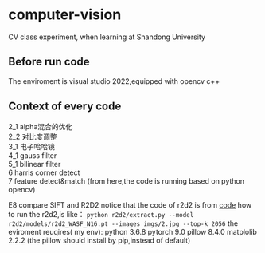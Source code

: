 # computer-vision  
CV class experiment, when learning at Shandong University   

## Before run code       
The enviroment is visual studio 2022,equipped with opencv c++     

## Context of every code   
2_1  alpha混合的优化   
2_2  对比度调整   
3_1  电子哈哈镜   
4_1  gauss filter  
5_1  bilinear filter  
6    harris corner detect  
7    feature detect&match  (from here,the code is running based on python opencv)

E8 compare SIFT and R2D2
  notice that the code of r2d2 is from [code](http://github.com/naver.r2d2)
  how to run the r2d2,is like：
  ```python r2d2/extract.py --model r2d2/models/r2d2_WASF_N16.pt --images imgs/2.jpg --top-k 2056```
  the eviroment reuqires( my env): python 3.6.8  pytorch 9.0  pillow  8.4.0  matplolib 2.2.2    (the pillow should install by pip,instead of default)
